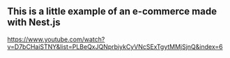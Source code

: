 ## This is a little example of an e-commerce made with Nest.js

https://www.youtube.com/watch?v=D7bCHaiSTNY&list=PLBeQxJQNprbiykCyVNcSExTgytMMjSjnQ&index=6
